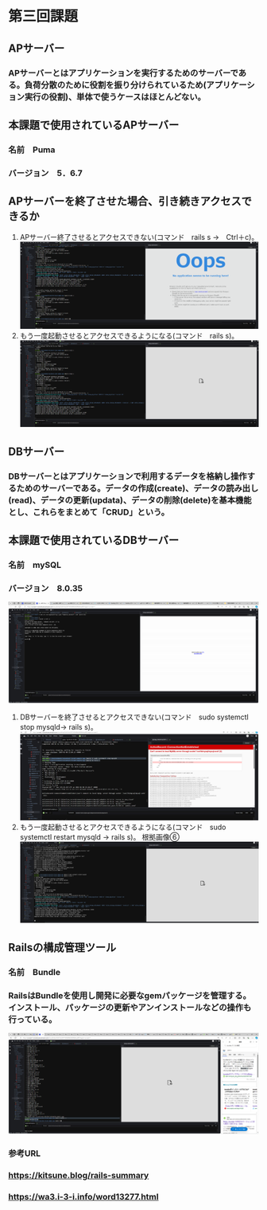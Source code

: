 # 第三回課題

## APサーバー
### APサーバーとはアプリケーションを実行するためのサーバーである。負荷分散のために役割を振り分けられているため(アプリケーション実行の役割)、単体で使うケースはほとんどない。

## 本課題で使用されているAPサーバー
### 名前　Puma
### バージョン　5．6.7

## APサーバーを終了させた場合、引き続きアクセスできるか
1. APサーバー終了させるとアクセスできない(コマンド　rails s →　Ctrl＋c)。
![APサーバー停止](image/lecture03-1.png)
2. もう一度起動させるとアクセスできるようになる(コマンド　rails s)。
![APサーバー再起動](image/lecture03-2.png)

## DBサーバー
### DBサーバーとはアプリケーションで利用するデータを格納し操作するためのサーバーである。データの作成(create)、データの読み出し(read)、データの更新(updata)、データの削除(delete)を基本機能とし、これらをまとめて「CRUD」という。

## 本課題で使用されているDBサーバー
### 名前　mySQL
### バージョン　8.0.35
![mySQL](image/lecture03-3.png)

1. DBサーバーを終了させるとアクセスできない(コマンド　sudo systemctl stop mysqld→ rails s)。
![DBサーバー停止](image/lecture03-4.png)
2. もう一度起動させるとアクセスできるようになる(コマンド　sudo systemctl restart mysqld → rails s)。
根拠画像⑥
![DBサーバー再起動](image/lecture03-5.png)

## Railsの構成管理ツール
### 名前　Bundle
### RailsはBundleを使用し開発に必要なgemパッケージを管理する。インストール、パッケージの更新やアンインストールなどの操作も行っている。
![Bundle](image/lecture03-6.png)

### 参考URL
### https://kitsune.blog/rails-summary
### https://wa3.i-3-i.info/word13277.html